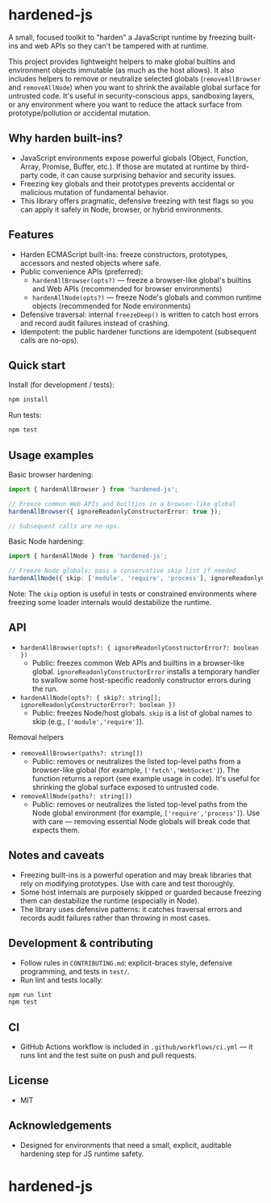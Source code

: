 # hardened-js

A small, focused toolkit to "harden" a JavaScript runtime by freezing built-ins and web APIs so they can't be tampered with at runtime.

This project provides lightweight helpers to make global builtins and environment objects immutable (as much as the host allows). It also includes helpers to remove or neutralize selected globals (`removeAllBrowser` and `removeAllNode`) when you want to shrink the available global surface for untrusted code. It's useful in security-conscious apps, sandboxing layers, or any environment where you want to reduce the attack surface from prototype/pollution or accidental mutation.

## Why harden built-ins?

- JavaScript environments expose powerful globals (Object, Function, Array, Promise, Buffer, etc.). If those are mutated at runtime by third-party code, it can cause surprising behavior and security issues.
- Freezing key globals and their prototypes prevents accidental or malicious mutation of fundamental behavior.
- This library offers pragmatic, defensive freezing with test flags so you can apply it safely in Node, browser, or hybrid environments.

## Features

- Harden ECMAScript built-ins: freeze constructors, prototypes, accessors and nested objects where safe.
- Public convenience APIs (preferred):
  - `hardenAllBrowser(opts?)` — freeze a browser-like global's builtins and Web APIs (recommended for browser environments)
  - `hardenAllNode(opts?)` — freeze Node's globals and common runtime objects (recommended for Node environments)
- Defensive traversal: internal `freezeDeep()` is written to catch host errors and record audit failures instead of crashing.
- Idempotent: the public hardener functions are idempotent (subsequent calls are no-ops).

## Quick start

Install (for development / tests):

```bash
npm install
```

Run tests:

```bash
npm test
```

## Usage examples

Basic browser hardening:

```ts
import { hardenAllBrowser } from 'hardened-js';

// Freeze common Web APIs and builtins in a browser-like global
hardenAllBrowser({ ignoreReadonlyConstructorError: true });

// Subsequent calls are no-ops.
```

Basic Node hardening:

```ts
import { hardenAllNode } from 'hardened-js';

// Freeze Node globals; pass a conservative skip list if needed
hardenAllNode({ skip: ['module', 'require', 'process'], ignoreReadonlyConstructorError: true });
```

Note: The `skip` option is useful in tests or constrained environments where freezing some loader internals would destabilize the runtime.

## API

- `hardenAllBrowser(opts?: { ignoreReadonlyConstructorError?: boolean })`
  - Public: freezes common Web APIs and builtins in a browser-like global. `ignoreReadonlyConstructorError` installs a temporary handler to swallow some host-specific readonly constructor errors during the run.
- `hardenAllNode(opts?: { skip?: string[]; ignoreReadonlyConstructorError?: boolean })`
  - Public: freezes Node/host globals. `skip` is a list of global names to skip (e.g., `['module','require']`).

Removal helpers

- `removeAllBrowser(paths?: string[])`
  - Public: removes or neutralizes the listed top-level paths from a browser-like global (for example, `['fetch','WebSocket']`). The function returns a report (see example usage in code). It's useful for shrinking the global surface exposed to untrusted code.
- `removeAllNode(paths?: string[])`
  - Public: removes or neutralizes the listed top-level paths from the Node global environment (for example, `['require','process']`). Use with care — removing essential Node globals will break code that expects them.

## Notes and caveats

- Freezing built-ins is a powerful operation and may break libraries that rely on modifying prototypes. Use with care and test thoroughly.
- Some host internals are purposely skipped or guarded because freezing them can destabilize the runtime (especially in Node).
- The library uses defensive patterns: it catches traversal errors and records audit failures rather than throwing in most cases.

## Development & contributing

- Follow rules in `CONTRIBUTING.md`: explicit-braces style, defensive programming, and tests in `test/`.
- Run lint and tests locally:

```bash
npm run lint
npm test
```

## CI

- GitHub Actions workflow is included in `.github/workflows/ci.yml` — it runs lint and the test suite on push and pull requests.

## License

- MIT

## Acknowledgements

- Designed for environments that need a small, explicit, auditable hardening step for JS runtime safety.
# hardened-js